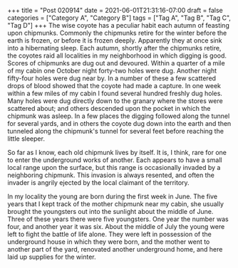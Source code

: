 +++
title = "Post 020914"
date = 2021-06-01T21:31:16-07:00
draft = false
categories = ["Category A", "Category B"]
tags = ["Tag A", "Tag B", "Tag C", "Tag D"]
+++
The wise coyote has a peculiar habit each autumn of feasting upon chipmunks. Commonly the chipmunks retire for the winter before the earth is frozen, or before it is frozen deeply. Apparently they at once sink into a hibernating sleep. Each autumn, shortly after the chipmunks retire, the coyotes raid all localities in my neighborhood in which digging is good. Scores of chipmunks are dug out and devoured. Within a quarter of a mile of my cabin one October night forty-two holes were dug. Another night fifty-four holes were dug near by. In a number of these a few scattered drops of blood showed that the coyote had made a capture. In one week within a few miles of my cabin I found several hundred freshly dug holes. Many holes were dug directly down to the granary where the stores were scattered about; and others descended upon the pocket in which the chipmunk was asleep. In a few places the digging followed along the tunnel for several yards, and in others the coyote dug down into the earth and then tunneled along the chipmunk's tunnel for several feet before reaching the little sleeper.

So far as I know, each old chipmunk lives by itself. It is, I think, rare for one to enter the underground works of another. Each appears to have a small local range upon the surface, but this range is occasionally invaded by a neighboring chipmunk. This invasion is always resented, and often the invader is angrily ejected by the local claimant of the territory.

In my locality the young are born during the first week in June. The five years that I kept track of the mother chipmunk near my cabin, she usually brought the youngsters out into the sunlight about the middle of June. Three of these years there were five youngsters. One year the number was four, and another year it was six. About the middle of July the young were left to fight the battle of life alone. They were left in possession of the underground house in which they were born, and the mother went to another part of the yard, renovated another underground home, and here laid up supplies for the winter.
